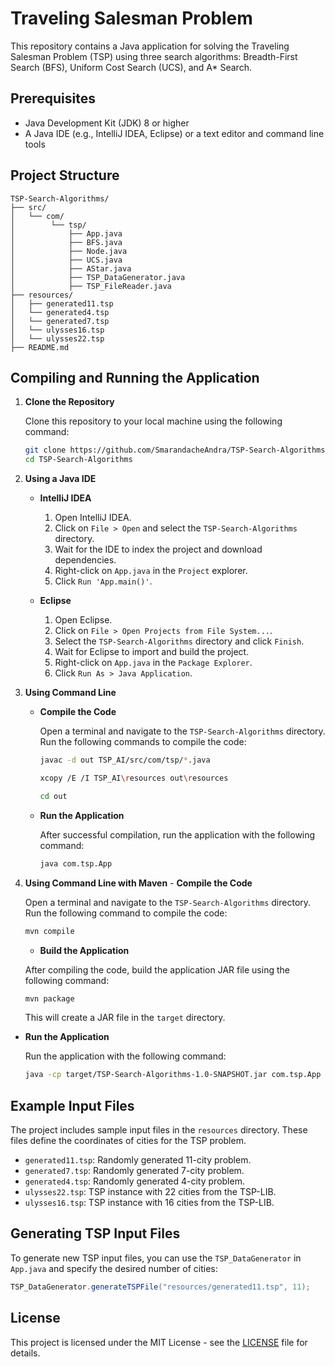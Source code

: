 # Traveling Salesman Problem 

This repository contains a Java application for solving the Traveling Salesman Problem (TSP) using three search algorithms: Breadth-First Search (BFS), Uniform Cost Search (UCS), and A* Search.

## Prerequisites

- Java Development Kit (JDK) 8 or higher
- A Java IDE (e.g., IntelliJ IDEA, Eclipse) or a text editor and command line tools

## Project Structure

```
TSP-Search-Algorithms/
├── src/
│   └── com/
│        └── tsp/
│            ├── App.java
│            ├── BFS.java
│            ├── Node.java
│            ├── UCS.java
│            ├── AStar.java
│            ├── TSP_DataGenerator.java
│            ├── TSP_FileReader.java
├── resources/
│   ├── generated11.tsp
│   └── generated4.tsp
│   └── generated7.tsp
│   └── ulysses16.tsp
│   └── ulysses22.tsp
├── README.md
```

## Compiling and Running the Application

1. **Clone the Repository**

    Clone this repository to your local machine using the following command:
    ```sh
    git clone https://github.com/SmarandacheAndra/TSP-Search-Algorithms.git
    cd TSP-Search-Algorithms
    ```

2. **Using a Java IDE**

    - **IntelliJ IDEA**
        1. Open IntelliJ IDEA.
        2. Click on `File > Open` and select the `TSP-Search-Algorithms` directory.
        3. Wait for the IDE to index the project and download dependencies.
        4. Right-click on `App.java` in the `Project` explorer.
        5. Click `Run 'App.main()'`.

    - **Eclipse**
        1. Open Eclipse.
        2. Click on `File > Open Projects from File System...`.
        3. Select the `TSP-Search-Algorithms` directory and click `Finish`.
        4. Wait for Eclipse to import and build the project.
        5. Right-click on `App.java` in the `Package Explorer`.
        6. Click `Run As > Java Application`.

3. **Using Command Line**

    - **Compile the Code**

      Open a terminal and navigate to the `TSP-Search-Algorithms` directory. Run the following commands to compile the code:
      ```sh
      javac -d out TSP_AI/src/com/tsp/*.java
      ```
       ```sh
      xcopy /E /I TSP_AI\resources out\resources
       ```
      ```sh
      cd out
       ```

    - **Run the Application**

      After successful compilation, run the application with the following command:
      ```sh
      java com.tsp.App
      ```
  4. **Using Command Line with Maven**
    - **Compile the Code**

      Open a terminal and navigate to the `TSP-Search-Algorithms` directory. Run the following command to compile the code:
      ```sh
      mvn compile
      ```
     - **Build the Application**

      After compiling the code, build the application JAR file using the following command:
      ```sh
      mvn package
      ```

      This will create a JAR file in the `target` directory.

 - **Run the Application**

      Run the application with the following command:
      ```sh
      java -cp target/TSP-Search-Algorithms-1.0-SNAPSHOT.jar com.tsp.App
      ```

## Example Input Files

The project includes sample input files in the `resources` directory. These files define the coordinates of cities for the TSP problem.

- `generated11.tsp`: Randomly generated 11-city problem.
- `generated7.tsp`: Randomly generated 7-city problem.
- `generated4.tsp`: Randomly generated 4-city problem.
- `ulysses22.tsp`: TSP instance with 22 cities from the TSP-LIB.
- `ulysses16.tsp`: TSP instance with 16 cities from the TSP-LIB.

## Generating TSP Input Files

To generate new TSP input files, you can use the `TSP_DataGenerator` in `App.java` and specify the desired number of cities:
```java
TSP_DataGenerator.generateTSPFile("resources/generated11.tsp", 11);
```

## License

This project is licensed under the MIT License - see the [LICENSE](LICENSE) file for details.
